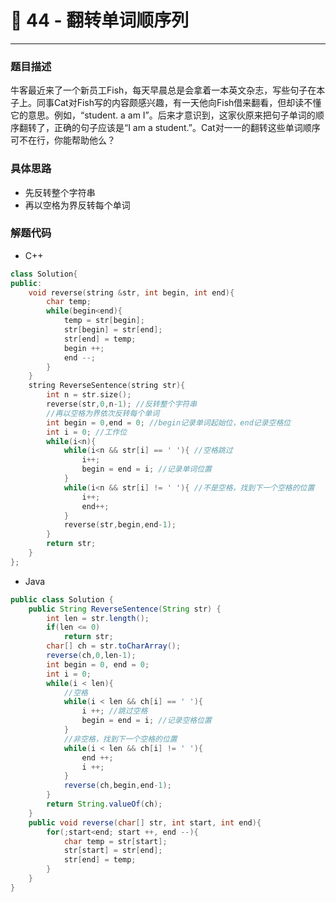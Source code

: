 # 🥧 44 - 翻转单词顺序列

---



### 题目描述

牛客最近来了一个新员工Fish，每天早晨总是会拿着一本英文杂志，写些句子在本子上。同事Cat对Fish写的内容颇感兴趣，有一天他向Fish借来翻看，但却读不懂它的意思。例如，“student. a am I”。后来才意识到，这家伙原来把句子单词的顺序翻转了，正确的句子应该是“I am a student.”。Cat对一一的翻转这些单词顺序可不在行，你能帮助他么？

### 具体思路

- 先反转整个字符串
- 再以空格为界反转每个单词

### 解题代码

- C++

```cpp
class Solution{
public:
    void reverse(string &str, int begin, int end){
        char temp;
        while(begin<end){
            temp = str[begin];
            str[begin] = str[end];
            str[end] = temp;
            begin ++;
            end --;
        }
    }
    string ReverseSentence(string str){
        int n = str.size();
        reverse(str,0,n-1); //反转整个字符串
        //再以空格为界依次反转每个单词
        int begin = 0,end = 0; //begin记录单词起始位，end记录空格位
        int i = 0; //工作位
        while(i<n){
            while(i<n && str[i] == ' '){ //空格跳过
                i++;
            	begin = end = i; //记录单词位置
            }
            while(i<n && str[i] != ' '){ //不是空格，找到下一个空格的位置
                i++;
                end++;
            }
            reverse(str,begin,end-1);
        }
        return str;
    }
};

```

- Java

```java
public class Solution {
    public String ReverseSentence(String str) {
        int len = str.length();
        if(len <= 0)
            return str;
        char[] ch = str.toCharArray();
        reverse(ch,0,len-1);
        int begin = 0, end = 0;
        int i = 0;
        while(i < len){
            //空格
            while(i < len && ch[i] == ' '){
                i ++; //跳过空格
                begin = end = i; //记录空格位置
            }
            //非空格，找到下一个空格的位置
            while(i < len && ch[i] != ' '){
                end ++;
                i ++; 
            }
            reverse(ch,begin,end-1);
        }
        return String.valueOf(ch);
    }
    public void reverse(char[] str, int start, int end){
        for(;start<end; start ++, end --){
            char temp = str[start];
            str[start] = str[end];
            str[end] = temp;
        }
    }
}
```

